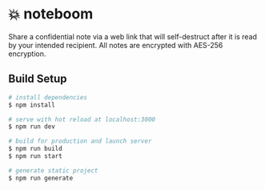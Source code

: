 # 💥 noteboom

Share a confidential note via a web link that will self-destruct after it is read by your intended recipient. All notes are encrypted with AES-256 encryption.

## Build Setup

```bash
# install dependencies
$ npm install

# serve with hot reload at localhost:3000
$ npm run dev

# build for production and launch server
$ npm run build
$ npm run start

# generate static project
$ npm run generate
```
